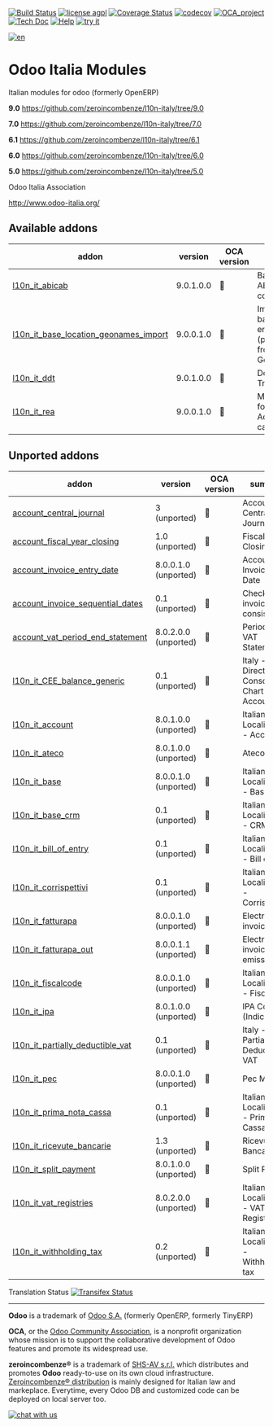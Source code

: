 [![Build Status](https://travis-ci.org/zeroincombenze/l10n-italy.svg?branch=9.0)](https://travis-ci.org/zeroincombenze/l10n-italy)
[![license agpl](https://img.shields.io/badge/licence-AGPL--3-blue.svg)](http://www.gnu.org/licenses/agpl-3.0.html)
[![Coverage Status](https://coveralls.io/repos/github/zeroincombenze/l10n-italy/badge.svg?branch=9.0)](https://coveralls.io/github/zeroincombenze/l10n-italy?branch=9.0)
[![codecov](https://codecov.io/gh/zeroincombenze/l10n-italy/branch/9.0/graph/badge.svg)](https://codecov.io/gh/zeroincombenze/l10n-italy/branch/9.0)
[![OCA_project](http://www.zeroincombenze.it/wp-content/uploads/ci-ct/prd/button-oca-9.svg)](https://github.com/OCA/l10n-italy/tree/9.0)
[![Tech Doc](http://www.zeroincombenze.it/wp-content/uploads/ci-ct/prd/button-docs-9.svg)](http://wiki.zeroincombenze.org/en/Odoo/9.0/dev)
[![Help](http://www.zeroincombenze.it/wp-content/uploads/ci-ct/prd/button-help-9.svg)](http://wiki.zeroincombenze.org/en/Odoo/9.0/man/FI)
[![try it](http://www.zeroincombenze.it/wp-content/uploads/ci-ct/prd/button-try-it-9.svg)](http://erp9.zeroincombenze.it)




















[![en](http://www.shs-av.com/wp-content/en_US.png)](http://wiki.zeroincombenze.org/it/Odoo/7.0/man)

Odoo Italia Modules
===================

Italian modules for odoo (formerly OpenERP)

**9.0** https://github.com/zeroincombenze/l10n-italy/tree/9.0

**7.0** https://github.com/zeroincombenze/l10n-italy/tree/7.0

**6.1** https://github.com/zeroincombenze/l10n-italy/tree/6.1

**6.0** https://github.com/zeroincombenze/l10n-italy/tree/6.0

**5.0** https://github.com/zeroincombenze/l10n-italy/tree/5.0


Odoo Italia Association

http://www.odoo-italia.org/

[//]: # (addons)


Available addons
----------------
addon | version | OCA version | summary
--- | --- | --- | ---
[l10n_it_abicab](l10n_it_abicab/) | 9.0.1.0.0 | :repeat: | Base Bank ABI/CAB codes
[l10n_it_base_location_geonames_import](l10n_it_base_location_geonames_import/) | 9.0.0.1.0 | :repeat: | Import base_location entries (provinces) from Geonames
[l10n_it_ddt](l10n_it_ddt/) | 9.0.1.0.0 | :repeat: | Documento di Trasporto
[l10n_it_rea](l10n_it_rea/) | 9.0.0.1.0 | :repeat: | Manage fields for Economic Administrative catalogue


Unported addons
---------------
addon | version | OCA version | summary
--- | --- | --- | ---
[account_central_journal](account_central_journal/) | 3 (unported) | :repeat: | Account Central Journal
[account_fiscal_year_closing](account_fiscal_year_closing/) | 1.0 (unported) | :repeat: | Fiscal Year Closing
[account_invoice_entry_date](account_invoice_entry_date/) | 8.0.0.1.0 (unported) | :repeat: | Account Invoice entry Date
[account_invoice_sequential_dates](account_invoice_sequential_dates/) | 0.1 (unported) | :repeat: | Check invoice date consistency
[account_vat_period_end_statement](account_vat_period_end_statement/) | 8.0.2.0.0 (unported) | :repeat: | Period End VAT Statement
[l10n_it_CEE_balance_generic](l10n_it_CEE_balance_generic/) | 0.1 (unported) | :repeat: | Italy - 4th EU Directive - Consolidation Chart of Accounts
[l10n_it_account](l10n_it_account/) | 8.0.1.0.0 (unported) | :repeat: | Italian Localization - Account
[l10n_it_ateco](l10n_it_ateco/) | 8.0.1.0.0 (unported) | :repeat: | Ateco codes
[l10n_it_base](l10n_it_base/) | 8.0.0.1.0 (unported) | :repeat: | Italian Localisation - Base
[l10n_it_base_crm](l10n_it_base_crm/) | 0.1 (unported) | :repeat: | Italian Localisation - CRM
[l10n_it_bill_of_entry](l10n_it_bill_of_entry/) | 0.1 (unported) | :repeat: | Italian Localisation - Bill of Entry
[l10n_it_corrispettivi](l10n_it_corrispettivi/) | 0.1 (unported) | :repeat: | Italian Localisation - Corrispettivi
[l10n_it_fatturapa](l10n_it_fatturapa/) | 8.0.0.1.0 (unported) | :repeat: | Electronic invoices
[l10n_it_fatturapa_out](l10n_it_fatturapa_out/) | 8.0.0.1.1 (unported) | :repeat: | Electronic invoices emission
[l10n_it_fiscalcode](l10n_it_fiscalcode/) | 8.0.0.1.0 (unported) | :repeat: | Italian Localisation - Fiscal Code
[l10n_it_ipa](l10n_it_ipa/) | 8.0.1.0.0 (unported) | :repeat: | IPA Code (IndicePA)
[l10n_it_partially_deductible_vat](l10n_it_partially_deductible_vat/) | 0.1 (unported) | :repeat: | Italy - Partially Deductible VAT
[l10n_it_pec](l10n_it_pec/) | 8.0.0.1.0 (unported) | :repeat: | Pec Mail
[l10n_it_prima_nota_cassa](l10n_it_prima_nota_cassa/) | 0.1 (unported) | :repeat: | Italian Localisation - Prima Nota Cassa
[l10n_it_ricevute_bancarie](l10n_it_ricevute_bancarie/) | 1.3 (unported) | :repeat: | Ricevute Bancarie
[l10n_it_split_payment](l10n_it_split_payment/) | 8.0.1.0.0 (unported) | :repeat: | Split Payment
[l10n_it_vat_registries](l10n_it_vat_registries/) | 8.0.2.0.0 (unported) | :repeat: | Italian Localization - VAT Registries
[l10n_it_withholding_tax](l10n_it_withholding_tax/) | 0.2 (unported) | :repeat: | Italian Localisation - Withholding tax

[//]: # (end addons)

Translation Status
[![Transifex Status](https://www.transifex.com/projects/p/OCA-l10n-italy-9-0/chart/image_png)](https://www.transifex.com/projects/p/OCA-l10n-italy-9-0)

[//]: # (copyright)

----

**Odoo** is a trademark of [Odoo S.A.](https://www.odoo.com/) (formerly OpenERP, formerly TinyERP)

**OCA**, or the [Odoo Community Association](http://odoo-community.org/), is a nonprofit organization whose
mission is to support the collaborative development of Odoo features and
promote its widespread use.

**zeroincombenze®** is a trademark of [SHS-AV s.r.l.](http://www.shs-av.com/)
which distributes and promotes **Odoo** ready-to-use on its own cloud infrastructure.
[Zeroincombenze® distribution](http://wiki.zeroincombenze.org/en/Odoo)
is mainly designed for Italian law and markeplace.
Everytime, every Odoo DB and customized code can be deployed on local server too.

[//]: # (end copyright)

[![chat with us](https://www.shs-av.com/wp-content/chat_with_us.gif)](https://tawk.to/85d4f6e06e68dd4e358797643fe5ee67540e408b)
